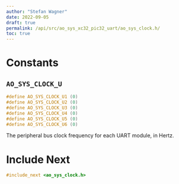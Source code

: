 ```yaml
---
author: "Stefan Wagner"
date: 2022-09-05
draft: true
permalink: /api/src/ao_sys_xc32_pic32_uart/ao_sys_clock.h/
toc: true
---
```


# Constants

## `AO_SYS_CLOCK_U`

```c
#define AO_SYS_CLOCK_U1 (0)
#define AO_SYS_CLOCK_U2 (0)
#define AO_SYS_CLOCK_U3 (0)
#define AO_SYS_CLOCK_U4 (0)
#define AO_SYS_CLOCK_U5 (0)
#define AO_SYS_CLOCK_U6 (0)
```

The peripheral bus clock frequency for each UART module, in Hertz.

# Include Next

```c
#include_next <ao_sys_clock.h>
```
